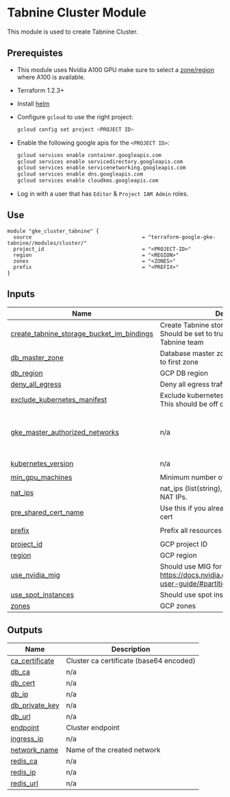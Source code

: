# Tabnine Cluster Module

This module is used to create Tabnine Cluster.

## Prerequistes

- This module uses Nvidia A100 GPU make sure to select a [zone/region](https://cloud.google.com/compute/docs/gpus/gpu-regions-zones) where A100 is available.
- Terraform 1.2.3+
- Install [helm](https://helm.sh/)
- Configure `gcloud` to use the right project:

  ```bash
  gcloud config set project <PROJECT ID>
  ```

- Enable the following google apis for the `<PROJECT ID>`:

  ```bash
  gcloud services enable container.googleapis.com
  gcloud services enable servicedirectory.googleapis.com
  gcloud services enable servicenetworking.googleapis.com
  gcloud services enable dns.googleapis.com
  gcloud services enable cloudkms.googleapis.com
  ```

- Log in with a user that has `Editor` & `Project IAM Admin` roles.

## Use

```hcl
module "gke_cluster_tabnine" {
  source                                    = "terraform-google-gke-tabnine//modules/cluster/"
  project_id                                = "<PROJECT-ID>"
  region                                    = "<REGION>"
  zones                                     = "<ZONES>"
  prefix                                    = "<PREFIX>"
}
```

<!-- BEGIN_TF_DOCS -->
## Inputs

| Name | Description | Type | Default | Required |
|------|-------------|------|---------|:--------:|
| <a name="input_create_tabnine_storage_bucket_im_bindings"></a> [create\_tabnine\_storage\_bucket\_im\_bindings](#input\_create\_tabnine\_storage\_bucket\_im\_bindings) | Create Tabnine storage bucket im bindings. Should be set to true only when run by Tabnine team | `bool` | `false` | no |
| <a name="input_db_master_zone"></a> [db\_master\_zone](#input\_db\_master\_zone) | Database master zone. If not set, will default to first zone | `string` | `null` | no |
| <a name="input_db_region"></a> [db\_region](#input\_db\_region) | GCP DB region | `string` | `""` | no |
| <a name="input_deny_all_egress"></a> [deny\_all\_egress](#input\_deny\_all\_egress) | Deny all egress traffic | `bool` | `true` | no |
| <a name="input_exclude_kubernetes_manifest"></a> [exclude\_kubernetes\_manifest](#input\_exclude\_kubernetes\_manifest) | Exclude kubernetes manifest installations. This should be off during initial installation | `bool` | `false` | no |
| <a name="input_gke_master_authorized_networks"></a> [gke\_master\_authorized\_networks](#input\_gke\_master\_authorized\_networks) | n/a | <pre>list(object({<br>    cidr_block   = string,<br>    display_name = string<br>  }))</pre> | n/a | yes |
| <a name="input_kubernetes_version"></a> [kubernetes\_version](#input\_kubernetes\_version) | n/a | `string` | `"1.30.3-gke.1451000"` | no |
| <a name="input_min_gpu_machines"></a> [min\_gpu\_machines](#input\_min\_gpu\_machines) | Minimum number of GPU instances | `number` | `1` | no |
| <a name="input_nat_ips"></a> [nat\_ips](#input\_nat\_ips) | nat\_ips (list(string), optional): Self-links of NAT IPs. | `list(string)` | `[]` | no |
| <a name="input_pre_shared_cert_name"></a> [pre\_shared\_cert\_name](#input\_pre\_shared\_cert\_name) | Use this if you already uploaded a pre-shared cert | `string` | `null` | no |
| <a name="input_prefix"></a> [prefix](#input\_prefix) | Prefix all resources names | `string` | `"tabnine-self-hosted"` | no |
| <a name="input_project_id"></a> [project\_id](#input\_project\_id) | GCP project ID | `string` | n/a | yes |
| <a name="input_region"></a> [region](#input\_region) | GCP region | `string` | n/a | yes |
| <a name="input_use_nvidia_mig"></a> [use\_nvidia\_mig](#input\_use\_nvidia\_mig) | Should use MIG for the GPU (see <https://docs.nvidia.com/datacenter/tesla/mig-user-guide/#partitioning>) | `bool` | `false` | no |
| <a name="input_use_spot_instances"></a> [use\_spot\_instances](#input\_use\_spot\_instances) | Should use spot instances | `bool` | `false` | no |
| <a name="input_zones"></a> [zones](#input\_zones) | GCP zones | `list(string)` | n/a | yes |

## Outputs

| Name | Description |
|------|-------------|
| <a name="output_ca_certificate"></a> [ca\_certificate](#output\_ca\_certificate) | Cluster ca certificate (base64 encoded) |
| <a name="output_db_ca"></a> [db\_ca](#output\_db\_ca) | n/a |
| <a name="output_db_cert"></a> [db\_cert](#output\_db\_cert) | n/a |
| <a name="output_db_ip"></a> [db\_ip](#output\_db\_ip) | n/a |
| <a name="output_db_private_key"></a> [db\_private\_key](#output\_db\_private\_key) | n/a |
| <a name="output_db_url"></a> [db\_url](#output\_db\_url) | n/a |
| <a name="output_endpoint"></a> [endpoint](#output\_endpoint) | Cluster endpoint |
| <a name="output_ingress_ip"></a> [ingress\_ip](#output\_ingress\_ip) | n/a |
| <a name="output_network_name"></a> [network\_name](#output\_network\_name) | Name of the created network |
| <a name="output_redis_ca"></a> [redis\_ca](#output\_redis\_ca) | n/a |
| <a name="output_redis_ip"></a> [redis\_ip](#output\_redis\_ip) | n/a |
| <a name="output_redis_url"></a> [redis\_url](#output\_redis\_url) | n/a |
<!-- END_TF_DOCS -->